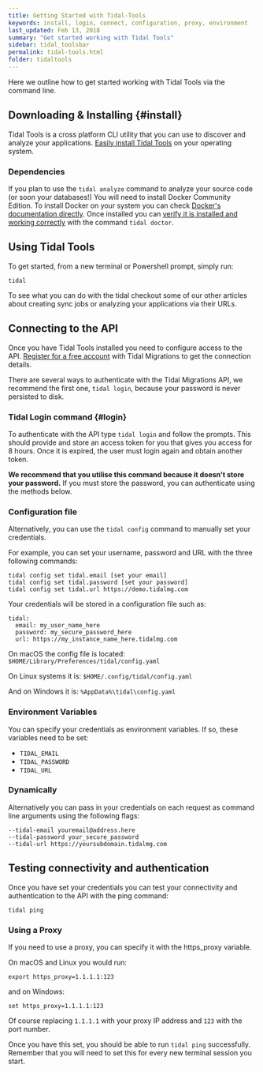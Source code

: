 ```yaml
---
title: Getting Started with Tidal-Tools
keywords: install, login, connect, configuration, proxy, environment
last_updated: Feb 13, 2018
summary: "Get started working with Tidal Tools"
sidebar: tidal_toolsbar
permalink: tidal-tools.html
folder: tidaltools
---
```


Here we outline how to get started working with Tidal Tools via the command line.

## Downloading & Installing {#install}

Tidal Tools is a cross platform CLI utility that you can use to discover and analyze your applications.
[Easily install Tidal Tools](https://get.tidal.sh) on your operating system.

### Dependencies

If you plan to use the `tidal analyze` command to analyze your source code (or soon your databases!) You will need to install Docker Community Edition. To install Docker on your system you can check [Docker's documentation directly](https://docs.docker.com/install/). Once installed you can [verify it is installed and working correctly](/troubleshooting.html) with the command `tidal doctor`.

## Using Tidal Tools
To get started, from a new terminal or Powershell prompt, simply run:

```
tidal
```

To see what you can do with the tidal checkout some of our other articles about creating sync jobs or analyzing your applications via their URLs.

## Connecting to the API
Once you have Tidal Tools installed you need to configure access to the API. [Register for a free account](https://get.tidalmg.com/) with Tidal Migrations to get the connection details.

There are several ways to authenticate with the Tidal Migrations API, we recommend the first one, `tidal login`, because your password is never persisted to disk.

### Tidal Login command {#login}
To authenticate with the API type `tidal login` and follow the prompts. This should provide and store an access token for you that gives you access for 8 hours. Once it is expired, the user must login again and obtain another token.

**We recommend that you utilise this command because it doesn't store your password.** If you must store the password, you can authenticate using the methods below.

### Configuration file

Alternatively, you can use the `tidal config` command to manually set your credentials.

For example, you can set your username, password and URL with the three following commands:

```
tidal config set tidal.email [set your email]
tidal config set tidal.password [set your password]
tidal config set tidal.url https://demo.tidalmg.com
```

Your credentials will be stored in a configuration file such as:

```
tidal:
  email: my_user_name_here
  password: my_secure_password_here
  url: https://my_instance_name_here.tidalmg.com
```

On macOS the config file is located: `$HOME/Library/Preferences/tidal/config.yaml`

On Linux systems it is: `$HOME/.config/tidal/config.yaml`

And on Windows it is: `%AppData%\tidal\config.yaml`

### Environment Variables
You can specify your credentials as environment variables. If so, these variables need to be set:

- `TIDAL_EMAIL`
- `TIDAL_PASSWORD`
- `TIDAL_URL`

### Dynamically
Alternatively you can pass in your credentials on each request as command line arguments using the following flags:

```
--tidal-email youremail@address.here
--tidal-password your_secure_password
--tidal-url https://yoursubdomain.tidalmg.com
```

## Testing connectivity and authentication
Once you have set your credentials you can test your connectivity and authentication to the API with the ping command:

```
tidal ping
```

### Using a Proxy
If you need to use a proxy, you can specify it with the https_proxy variable.

On macOS and Linux you would run:

```
export https_proxy=1.1.1.1:123
```

and on Windows:

```
set https_proxy=1.1.1.1:123
```

Of course replacing `1.1.1.1` with your proxy IP address and `123` with the port number.

Once you have this set, you should be able to run `tidal ping` successfully. Remember that you will need to set this for every new terminal session you start.
